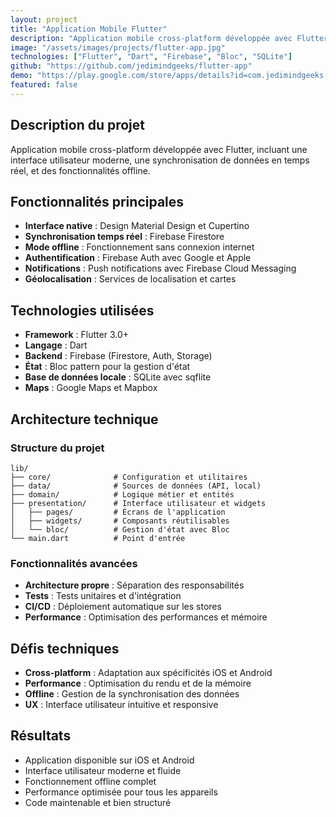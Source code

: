 ```yaml
---
layout: project
title: "Application Mobile Flutter"
description: "Application mobile cross-platform développée avec Flutter et Firebase"
image: "/assets/images/projects/flutter-app.jpg"
technologies: ["Flutter", "Dart", "Firebase", "Bloc", "SQLite"]
github: "https://github.com/jedimindgeeks/flutter-app"
demo: "https://play.google.com/store/apps/details?id=com.jedimindgeeks.app"
featured: false
---
```


## Description du projet

Application mobile cross-platform développée avec Flutter, incluant une interface utilisateur moderne, une synchronisation de données en temps réel, et des fonctionnalités offline.

## Fonctionnalités principales

- **Interface native** : Design Material Design et Cupertino
- **Synchronisation temps réel** : Firebase Firestore
- **Mode offline** : Fonctionnement sans connexion internet
- **Authentification** : Firebase Auth avec Google et Apple
- **Notifications** : Push notifications avec Firebase Cloud Messaging
- **Géolocalisation** : Services de localisation et cartes

## Technologies utilisées

- **Framework** : Flutter 3.0+
- **Langage** : Dart
- **Backend** : Firebase (Firestore, Auth, Storage)
- **État** : Bloc pattern pour la gestion d'état
- **Base de données locale** : SQLite avec sqflite
- **Maps** : Google Maps et Mapbox

## Architecture technique

### Structure du projet
```
lib/
├── core/              # Configuration et utilitaires
├── data/              # Sources de données (API, local)
├── domain/            # Logique métier et entités
├── presentation/      # Interface utilisateur et widgets
│   ├── pages/         # Écrans de l'application
│   ├── widgets/       # Composants réutilisables
│   └── bloc/          # Gestion d'état avec Bloc
└── main.dart          # Point d'entrée
```

### Fonctionnalités avancées
- **Architecture propre** : Séparation des responsabilités
- **Tests** : Tests unitaires et d'intégration
- **CI/CD** : Déploiement automatique sur les stores
- **Performance** : Optimisation des performances et mémoire

## Défis techniques

- **Cross-platform** : Adaptation aux spécificités iOS et Android
- **Performance** : Optimisation du rendu et de la mémoire
- **Offline** : Gestion de la synchronisation des données
- **UX** : Interface utilisateur intuitive et responsive

## Résultats

- Application disponible sur iOS et Android
- Interface utilisateur moderne et fluide
- Fonctionnement offline complet
- Performance optimisée pour tous les appareils
- Code maintenable et bien structuré

